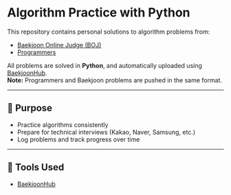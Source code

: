 # Algorithm Practice with Python

This repository contains personal solutions to algorithm problems from:

- [Baekjoon Online Judge (BOJ)](https://www.acmicpc.net/)
- [Programmers](https://programmers.co.kr/)

All problems are solved in **Python**, and automatically uploaded using [BaekjoonHub](https://github.com/BaekjoonHub/BaekjoonHub).  
**Note:** Programmers and Baekjoon problems are pushed in the same format.

---

## 🧠 Purpose

- Practice algorithms consistently
- Prepare for technical interviews (Kakao, Naver, Samsung, etc.)
- Log problems and track progress over time

---

## 📌 Tools Used

- [BaekjoonHub](https://github.com/BaekjoonHub/BaekjoonHub)
